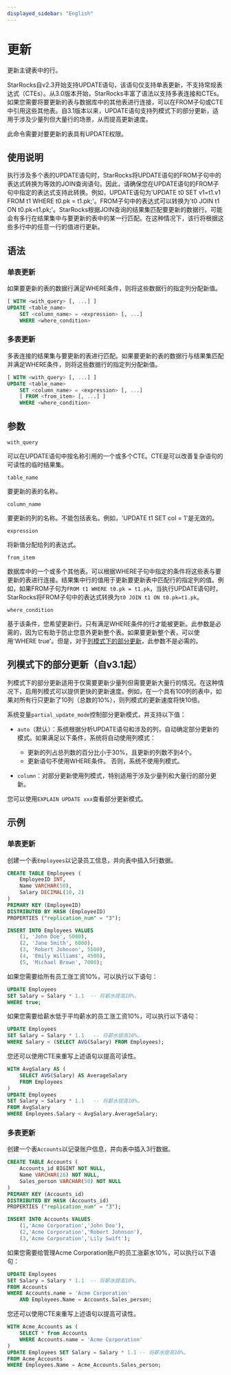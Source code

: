 ```yaml
---
displayed_sidebar: "English"
---
```


# 更新

更新主键表中的行。

StarRocks自v2.3开始支持UPDATE语句，该语句仅支持单表更新，不支持常规表达式（CTEs）。从3.0版本开始，StarRocks丰富了语法以支持多表连接和CTEs。如果您需要将要更新的表与数据库中的其他表进行连接，可以在FROM子句或CTE中引用这些其他表。自3.1版本以来，UPDATE语句支持列模式下的部分更新，适用于涉及少量列但大量行的场景，从而提高更新速度。

此命令需要对要更新的表具有UPDATE权限。

## 使用说明

执行涉及多个表的UPDATE语句时，StarRocks将UPDATE语句的FROM子句中的表达式转换为等效的JOIN查询语句。因此，请确保您在UPDATE语句的FROM子句中指定的表达式支持此转换。例如，UPDATE语句为'UPDATE t0 SET v1=t1.v1 FROM t1 WHERE t0.pk = t1.pk;'。FROM子句中的表达式可以转换为't0 JOIN t1 ON t0.pk=t1.pk;'。StarRocks根据JOIN查询的结果集匹配要更新的数据行。可能会有多行在结果集中与要更新的表中的某一行匹配。在这种情况下，该行将根据这些多行中的任意一行的值进行更新。

## 语法

### 单表更新

如果要更新的表的数据行满足WHERE条件，则将这些数据行的指定列分配新值。

```SQL
[ WITH <with_query> [, ...] ]
UPDATE <table_name>
    SET <column_name> = <expression> [, ...]
    WHERE <where_condition>
```

### 多表更新

多表连接的结果集与要更新的表进行匹配。如果要更新的表的数据行与结果集匹配并满足WHERE条件，则将这些数据行的指定列分配新值。

```SQL
[ WITH <with_query> [, ...] ]
UPDATE <table_name>
    SET <column_name> = <expression> [, ...]
    [ FROM <from_item> [, ...] ]
    WHERE <where_condition>
```

## 参数

`with_query`

可以在UPDATE语句中按名称引用的一个或多个CTE。CTE是可以改善复杂语句的可读性的临时结果集。

`table_name`

要更新的表的名称。

`column_name`

要更新的列的名称。不能包括表名。例如，'UPDATE t1 SET col = 1'是无效的。

`expression`

将新值分配给列的表达式。

`from_item`

数据库中的一个或多个其他表。可以根据WHERE子句中指定的条件将这些表与要更新的表进行连接。结果集中行的值用于更新要更新表中匹配行的指定列的值。例如，如果FROM子句为`FROM t1 WHERE t0.pk = t1.pk`，当执行UPDATE语句时，StarRocks将FROM子句中的表达式转换为`t0 JOIN t1 ON t0.pk=t1.pk`。

`where_condition`

基于该条件，您希望更新行。只有满足WHERE条件的行才能被更新。此参数是必需的，因为它有助于防止您意外更新整个表。如果要更新整个表，可以使用'WHERE true'。但是，对于[列模式下的部分更新](#列模式下的部分更新-自v31起)，此参数不是必需的。

## 列模式下的部分更新（自v3.1起）

列模式下的部分更新适用于仅需要更新少量列但需要更新大量行的情况。在这种情况下，启用列模式可以提供更快的更新速度。例如，在一个具有100列的表中，如果对所有行只更新了10列（总数的10%），则列模式的更新速度将快10倍。

系统变量`partial_update_mode`控制部分更新模式，并支持以下值：

- `auto`（默认）：系统根据分析UPDATE语句和涉及的列，自动确定部分更新的模式。如果满足以下条件，系统将自动使用列模式：
  - 更新的列占总列数的百分比小于30%，且更新的列数不到4个。
  - 更新语句不使用WHERE条件。
否则，系统不使用列模式。

- `column`：对部分更新使用列模式，特别适用于涉及少量列和大量行的部分更新。

您可以使用`EXPLAIN UPDATE xxx`查看部分更新模式。

## 示例

### 单表更新

创建一个表`Employees`以记录员工信息，并向表中插入5行数据。

```SQL
CREATE TABLE Employees (
    EmployeeID INT,
    Name VARCHAR(50),
    Salary DECIMAL(10, 2)
)
PRIMARY KEY (EmployeeID) 
DISTRIBUTED BY HASH (EmployeeID)
PROPERTIES ("replication_num" = "3");

INSERT INTO Employees VALUES
    (1, 'John Doe', 5000),
    (2, 'Jane Smith', 6000),
    (3, 'Robert Johnson', 5500),
    (4, 'Emily Williams', 4500),
    (5, 'Michael Brown', 7000);
```

如果您需要给所有员工涨工资10%，可以执行以下语句：

```SQL
UPDATE Employees
SET Salary = Salary * 1.1  -- 将薪水提高10%。
WHERE true;
```

如果您需要给薪水低于平均薪水的员工涨工资10%，可以执行以下语句：

```SQL
UPDATE Employees
SET Salary = Salary * 1.1   -- 将薪水提高10%。
WHERE Salary < (SELECT AVG(Salary) FROM Employees);
```

您还可以使用CTE来重写上述语句以提高可读性。

```SQL
WITH AvgSalary AS (
    SELECT AVG(Salary) AS AverageSalary
    FROM Employees
)
UPDATE Employees
SET Salary = Salary * 1.1   -- 将薪水提高10%。
FROM AvgSalary
WHERE Employees.Salary < AvgSalary.AverageSalary;
```

### 多表更新

创建一个表`Accounts`以记录账户信息，并向表中插入3行数据。

```SQL
CREATE TABLE Accounts (
    Accounts_id BIGINT NOT NULL,
    Name VARCHAR(26) NOT NULL,
    Sales_person VARCHAR(50) NOT NULL
) 
PRIMARY KEY (Accounts_id)
DISTRIBUTED BY HASH (Accounts_id)
PROPERTIES ("replication_num" = "3");

INSERT INTO Accounts VALUES
    (1,'Acme Corporation','John Doe'),
    (2,'Acme Corporation','Robert Johnson'),
    (3,'Acme Corporation','Lily Swift');
```

如果您需要给管理Acme Corporation账户的员工涨薪水10%，可以执行以下语句：

```SQL
UPDATE Employees
SET Salary = Salary * 1.1  -- 将薪水提高10%。
FROM Accounts
WHERE Accounts.name = 'Acme Corporation'
    AND Employees.Name = Accounts.Sales_person;
```

您还可以使用CTE来重写上述语句以提高可读性。

```SQL
WITH Acme_Accounts as (
    SELECT * from Accounts
    WHERE Accounts.name = 'Acme Corporation'
)
UPDATE Employees SET Salary = Salary * 1.1 -- 将薪水提高10%。
FROM Acme_Accounts
WHERE Employees.Name = Acme_Accounts.Sales_person;
```